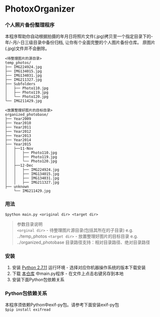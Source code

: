 # PhotoxOrganizer 
### 个人照片备份整理程序

本程序帮助你自动根据拍摄的年月日将照片文件(.jpg)拷贝至一个指定目录下的-年/-月/-日三级目录中备份归档, 让你有个全面完整的个人图片备份仓库。  原图片(.jpg)文件并不会删除。

```
<待整理图片的源目录>
temp_photos/
├── IMG224924.jpg
├── IMG134015.jpg
├── IMG134031.jpg
├── IMG211327.jpg
├── Subfolders
│   ├── Photo110.jpg
│   ├── Photo119.jpg
│   └── Photo120.jpg
└── IMG211429.jpg
```
```
<放置整理好图片的目标目录>
organized_photobase/
├── Year2009
├── Year2010
├── Year2011
├── Year2012
├── Year2013
├── Year2014
├── Year2015
│   ├──11-Nov
│   │   ├── Photo110.jpg
│   │   ├── Photo119.jpg
│   │   └── Photo120.jpg
│   ├──12-Dec
│   │   ├── IMG224924.jpg
│   │   ├── IMG134015.jpg
│   │   ├── IMG134031.jpg
│   │   ├── IMG211327.jpg
├── unknown
    └── IMG211429.jpg
```
### 用法

`$python main.py <original dir> <target dir>`

> 参数目录说明  
> `<orginal dir>` - 待整理图片源目录(包括其所在的子目录) e.g. ../temp_photos
> `<target dir>`  - 放置整理好图片的目标目录 e.g. ../organized_photobase
> 目录路径支持：相对目录路径、绝对目录路径


### 安装
1. 安装 [Python 2.7.11](https://www.python.org/downloads/release/python-2711/) 运行环境 - 选择对应你机器操作系统的版本下载安装
2. 下载 [本仓库](https://github.com/penguinjing/PhotoxOrganizer) 中main.py程序 - 在文件上点击右键另存到本地
3. 安装下面Python包依赖关系

### Python包依赖关系

本程序须依赖Python中exif-py包。请参考下面安装exif-py包  
`$pip install exifread`